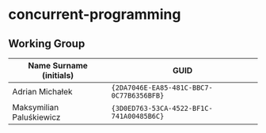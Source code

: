 # concurrent-programming

## Working Group

| Name Surname (initials)   | GUID                                     |
| ------------------------- | ---------------------------------------- |
| Adrian Michałek           | `{2DA7046E-EA85-481C-BBC7-0C77B6356BFB}` |
| Maksymilian Paluśkiewicz  | `{3D0ED763-53CA-4522-BF1C-741A00485B6C}` |
